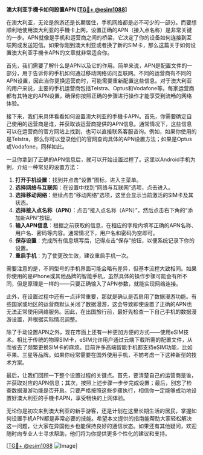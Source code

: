 **澳大利亚手機卡如何設置APN [[TG💪+ @esim1088](https://t.me/s/esim1088)]**

在澳大利亚，无论是旅游还是长期居住，手机网络都是必不可少的一部分。而要想顺利地使用澳大利亚的手機卡上网，设置正确的APN（接入点名称）是非常关键的一步。APN就像是手机和运营商之间的桥梁，它决定了你的设备如何连接到互联网或发送短信。如果你刚到澳大利亚或者换了新的SIM卡，那么这篇关于如何设置澳大利亚手機卡APN的文章就非常适合你。

首先，我们需要了解什么是APN以及它的作用。简单来说，APN是配置文件的一部分，用于告诉你的手机如何通过移动网络访问互联网。不同的运营商有不同的APN设置，因此当你更换运营商时，可能需要重新配置这些信息。对于澳大利亚的用户来说，主要的手机运营商包括Telstra、Optus和Vodafone等。每家运营商都有其特定的APN设置，确保你按照正确的步骤进行操作才能享受到流畅的网络体验。

接下来，我们来具体看看如何设置澳大利亚的手機卡APN。首先，你需要确定自己使用的运营商是谁，并获取该运营商提供的APN信息。通常情况下，这些信息可以在运营商的官方网站上找到，也可以直接联系客服咨询。例如，如果你使用的是Telstra，那么你可以登录他们的官网查询具体的APN设置方法；如果是Optus或Vodafone，同样如此。

一旦你拿到了正确的APN信息后，就可以开始设置过程了。这里以Android手机为例，介绍一种常见的设置方法：

1. **打开手机设置**：找到并点击“设置”图标，进入主菜单。
2. **选择网络与互联网**：在设置中找到“网络与互联网”选项，点击进入。
3. **选择移动网络**：继续点击“移动网络”选项，这里会显示当前激活的SIM卡及其状态。
4. **选择接入点名称（APN）**：点击“接入点名称（APN）”，然后点击右下角的“添加新APN”按钮。
5. **输入APN信息**：根据之前获取的信息，在相应的字段内填写正确的APN名称、用户名、密码等内容。通常情况下，用户名和密码为空即可。
6. **保存设置**：完成所有信息填写后，记得点击“保存”按钮，以便系统记录下你的设置。
7. **重启手机**：为了使更改生效，建议重启手机一次。

需要注意的是，不同型号的手机界面可能会略有差异，但基本流程大致相同。如果你使用的是iPhone或其他品牌的智能手机，虽然具体的操作步骤可能会有所不同，但是原理是一样的——只要正确输入了APN参数，就能实现网络连接。

此外，在设置过程中还有一点非常重要，那就是确认是否启用了数据漫游功能。有些国家或地区的运营商默认关闭了数据漫游，这会导致即使设置了正确的APN也无法正常使用网络服务。因此，在出国旅行前，最好先检查一下自己手机的数据漫游设置，并根据实际情况调整。

除了手动设置APN之外，现在市面上还有一种更加方便的方式——使用eSIM技术。相比于传统的物理SIM卡，eSIM允许用户通过云端下载所需的配置文件，从而省去了频繁更换SIM卡的麻烦。目前许多高端智能手机都支持eSIM功能，比如苹果、三星等品牌。如果你经常需要在国外使用手机，不妨考虑一下这种新型的技术方案。

最后，让我们回顾一下整个设置过程的关键点。首先，要清楚自己的运营商是谁，并获取对应的APN信息；其次，按照上述步骤一步步完成设置；最后，别忘了检查数据漫游功能是否开启。只要严格按照这些步骤执行，相信你一定能够成功地设置好澳大利亚的手機卡APN，享受畅快的上网体验。

无论你是初次来到澳大利亚的新手游客，还是计划在这里长期生活的居民，掌握如何设置手机APN都是非常必要的技能。希望本文提供的指南能帮助大家轻松解决这一问题，让大家在异国他乡也能保持良好的通信状态。如果还有其他疑问，欢迎随时向专业人士寻求帮助，他们将为你提供更多个性化的建议和支持。

[[TG💪+ @esim1088](https://t.me/s/esim1088) ![Image](https://i.postimg.cc/4NQfJmqS/Snipaste-2025-05-13-00-14-12.png)]